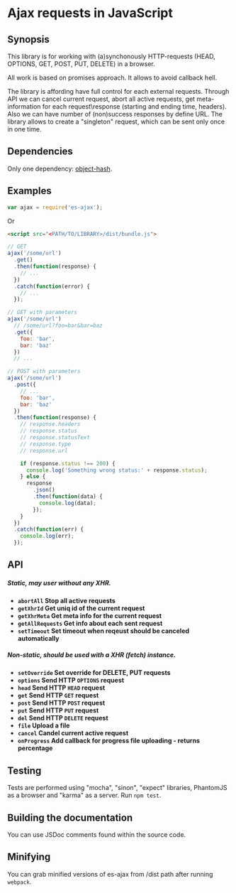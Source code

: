 
# Ajax requests in JavaScript

## Synopsis

This library is for working with (a)synchonously HTTP-requests (HEAD, OPTIONS, GET, POST, PUT, DELETE) in a browser.

All work is based on promises approach. It allows to avoid callback hell.

The library is affording have full control for each external requests. Through API we can cancel current request, abort all active requests, get meta-information for each request\response (starting and ending time, headers). Also we can have number of (non)success responses by define URL. The library allows to create a "singleton" request, which can be sent only once in one time.

## Dependencies

Only one dependency: [object-hash](https://www.npmjs.com/package/object-hash).

## Examples

```javascript
var ajax = require('es-ajax');
```
Or
```html
<script src="<PATH/TO/LIBRARY>/dist/bundle.js">
```

```js
// GET
ajax('/some/url')
  .get()
  .then(function(response) {
    // ...
  })
  .catch(function(error) {
    // ...
  });

// GET with parameters
ajax('/some/url')
  // /some/url?foo=bar&bar=baz
  .get({
    foo: 'bar',
    bar: 'baz'
  })
  // ...

// POST with parameters
ajax('/some/url')
  .post({
    // ...
    foo: 'bar',
    bar: 'baz'
  })
  .then(function(response) {
    // response.headers
    // response.status
    // response.statusText
    // response.type
    // response.url

    if (response.status !== 200) {
      console.log('Something wrong status:' + response.status);
    } else {
      response
        .json()
        .then(function(data) {
          console.log(data);
        });
    }
  })
  .catch(function(err) {
    console.log(err);
  });
```

## API

##### Static, may user without any XHR.
- **<code>abortAll</code> Stop all active requests**
- **<code>getXhrId</code> Get uniq id of the current request**
- **<code>getXhrMeta</code> Get meta info for the current request**
- **<code>getAllRequests</code> Get info about each sent request**
- **<code>setTimeout</code> Set timeout when reqeust should be canceled automatically**
##### Non-static, should be used with a XHR (fetch) instance.
- **<code>setOverride</code> Set override for DELETE, PUT requests**
- **<code>options</code> Send HTTP `OPTIONS` request**
- **<code>head</code> Send HTTP `HEAD` request**
- **<code>get</code> Send HTTP `GET` request**
- **<code>post</code> Send HTTP `POST` request**
- **<code>put</code> Send HTTP `PUT` request**
- **<code>del</code> Send HTTP `DELETE` request**
- **<code>file</code> Upload a file**
- **<code>cancel</code> Candel current active request**
- **<code>onProgress</code> Add callback for progress file uploading - returns percentage**

## Testing

Tests are performed using "mocha", "sinon", "expect" libraries, PhantomJS as a browser and "karma" as a server. Run `npm test`.

## Building the documentation

You can use JSDoc comments found within the source code.

## Minifying

You can grab minified versions of es-ajax from /dist path after running `webpack`.
